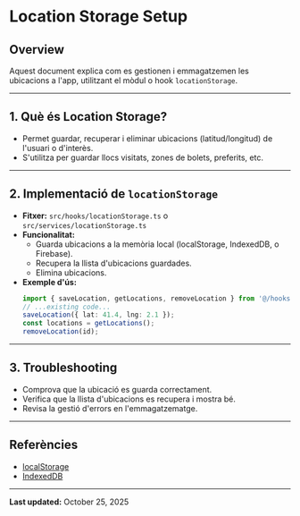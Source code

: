 # Location Storage Setup

## Overview
Aquest document explica com es gestionen i emmagatzemen les ubicacions a l'app, utilitzant el mòdul o hook `locationStorage`.

---

## 1. Què és Location Storage?

- Permet guardar, recuperar i eliminar ubicacions (latitud/longitud) de l'usuari o d'interès.
- S'utilitza per guardar llocs visitats, zones de bolets, preferits, etc.

---

## 2. Implementació de `locationStorage`

- **Fitxer:** `src/hooks/locationStorage.ts` o `src/services/locationStorage.ts`
- **Funcionalitat:**
  - Guarda ubicacions a la memòria local (localStorage, IndexedDB, o Firebase).
  - Recupera la llista d'ubicacions guardades.
  - Elimina ubicacions.
- **Exemple d'ús:**
  ```ts
  import { saveLocation, getLocations, removeLocation } from '@/hooks/locationStorage';
  // ...existing code...
  saveLocation({ lat: 41.4, lng: 2.1 });
  const locations = getLocations();
  removeLocation(id);
  ```

---

## 3. Troubleshooting

- Comprova que la ubicació es guarda correctament.
- Verifica que la llista d'ubicacions es recupera i mostra bé.
- Revisa la gestió d'errors en l'emmagatzematge.

---

## Referències
- [localStorage](https://developer.mozilla.org/en-US/docs/Web/API/Window/localStorage)
- [IndexedDB](https://developer.mozilla.org/en-US/docs/Web/API/IndexedDB_API)

---

**Last updated:** October 25, 2025
